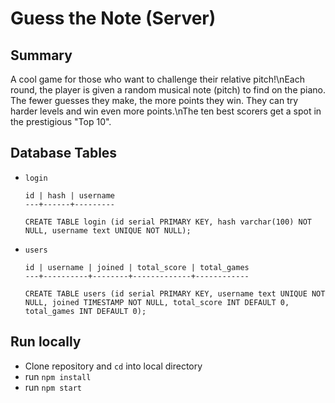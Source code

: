 # Guess the Note (Server)

## Summary

A cool game for those who want to challenge their relative pitch!\nEach round, the player is given a random musical note (pitch) to find on the piano. The fewer guesses they make, the more points they win. They can try harder levels and win even more points.\nThe ten best scorers get a spot in the prestigious \"Top 10\".

## Database Tables

- `login` 
    ```
    id | hash | username
    ---+------+---------
    
    CREATE TABLE login (id serial PRIMARY KEY, hash varchar(100) NOT NULL, username text UNIQUE NOT NULL);
    ```

- `users`
  ```
  id | username | joined | total_score | total_games
  ---+----------+--------+-------------+------------
  
  CREATE TABLE users (id serial PRIMARY KEY, username text UNIQUE NOT NULL, joined TIMESTAMP NOT NULL, total_score INT DEFAULT 0, total_games INT DEFAULT 0);
  ```

## Run locally

- Clone repository and `cd` into local directory
- run `npm install`
- run `npm start`
